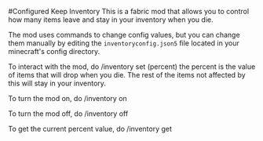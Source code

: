 #Configured Keep Inventory
This is a fabric mod that allows you to control how many items leave and stay in your inventory when you die.

The mod uses commands to change config values, but you can change them manually by editing the `inventoryconfig.json5` file located in your minecraft's config directory.

To interact with the mod, do /inventory set (percent) the percent is the value of items that will drop when you die. The rest of the items not affected by this will stay in your inventory.

To turn the mod on, do /inventory on

To turn the mod off, do /inventory off

To get the current percent value, do /inventory get
